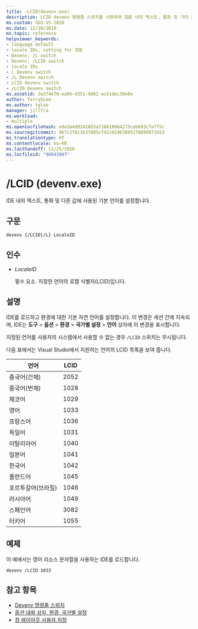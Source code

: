 ```yaml
---
title: -LCID(devenv.exe)
description: LCID devenv 명령줄 스위치를 사용하여 IDE 내의 텍스트, 통화 및 기타 값에 사용되는 기본 언어를 설정하는 방법을 알아봅니다.
ms.custom: SEO-VS-2020
ms.date: 12/10/2018
ms.topic: reference
helpviewer_keywords:
- language default
- locale IDs, setting for IDE
- Devenv, /L switch
- Devenv, /LCID switch
- locale IDs
- L Devenv switch
- /L Devenv switch
- LCID devenv switch
- /LCID Devenv switch
ms.assetid: 3a3f4e70-ea66-4351-9d62-acb1dec30e8e
author: TerryGLee
ms.author: tglee
manager: jillfra
ms.workload:
- multiple
ms.openlocfilehash: eda3a4d9242655af1b018664273ceb693c7e775c
ms.sourcegitcommit: 967c2f8c1b3f805cf42c0246389517689d971b53
ms.translationtype: HT
ms.contentlocale: ko-KR
ms.lasthandoff: 11/25/2020
ms.locfileid: "96043987"
---
```

# <a name="lcid-devenvexe"></a>/LCID (devenv.exe)

IDE 내의 텍스트, 통화 및 다른 값에 사용된 기본 언어를 설정합니다.

## <a name="syntax"></a>구문

```shell
devenv {/LCID|/L} LocaleID
```

## <a name="arguments"></a>인수

- *LocaleID*

  필수 요소. 지정한 언어의 로캘 식별자(LCID)입니다.

## <a name="remarks"></a>설명

IDE를 로드하고 환경에 대한 기본 자연 언어를 설정합니다. 이 변경은 세션 간에 지속되며, IDE는 **도구** > **옵션** > **환경** > **국가별 설정** > **언어** 상자에 이 변경을 표시합니다.

지정된 언어를 사용자의 시스템에서 사용할 수 없는 경우 `/LCID` 스위치는 무시됩니다.

다음 표에서는 Visual Studio에서 지원하는 언어의 LCID 목록을 보여 줍니다.

|언어|LCID|
|--------------|----------|
|중국어(간체)|2052|
|중국어(번체)|1028|
|체코어|1029|
|영어|1033|
|프랑스어|1036|
|독일어|1031|
|이탈리아어|1040|
|일본어|1041|
|한국어|1042|
|폴란드어|1045|
|포르투갈어(브라질)|1046|
|러시아어|1049|
|스페인어|3082|
|터키어|1055

## <a name="example"></a>예제

이 예에서는 영어 리소스 문자열을 사용하는 IDE를 로드합니다.

```shell
devenv /LCID 1033
```

## <a name="see-also"></a>참고 항목

- [Devenv 명령줄 스위치](../../ide/reference/devenv-command-line-switches.md)
- [옵션 대화 상자, 환경, 국가별 설정](../../ide/reference/international-settings-environment-options-dialog-box.md)
- [창 레이아웃 사용자 지정](../../ide/customizing-window-layouts-in-visual-studio.md)
